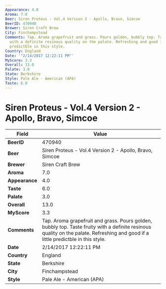 ```yaml
---
Appearance: 4.0
Aroma: 7.0
Beer: Siren Proteus - Vol.4 Version 2 - Apollo, Bravo, Simcoe
BeerID: 470940
Brewer: Siren Craft Brew
City: Finchampstead
Comments: Tap. Aroma grapefruit and grass. Pours golden, bubbly top. Taste fruity
  with a definite resinous quality on the palate. Refreshing and good if a little
  predictble in this style.
Country: England
Date: '"2/14/2017 12:22:11 PM"'
MyScore: 3.3
Overall: 13.0
Palate: 3.0
State: Berkshire
Style: Pale Ale - American (APA)
Taste: 6.0
---
```


# Siren Proteus - Vol.4 Version 2 - Apollo, Bravo, Simcoe

| Field         | Value |
|---------------|-------|
| **BeerID** | 470940 |
| **Beer** | Siren Proteus - Vol.4 Version 2 - Apollo, Bravo, Simcoe |
| **Brewer** | Siren Craft Brew |
| **Aroma** | 7.0 |
| **Appearance** | 4.0 |
| **Taste** | 6.0 |
| **Palate** | 3.0 |
| **Overall** | 13.0 |
| **MyScore** | 3.3 |
| **Comments** | Tap. Aroma grapefruit and grass. Pours golden, bubbly top. Taste fruity with a definite resinous quality on the palate. Refreshing and good if a little predictble in this style. |
| **Date** | 2/14/2017 12:22:11 PM |
| **Country** | England |
| **State** | Berkshire |
| **City** | Finchampstead |
| **Style** | Pale Ale - American (APA) |
